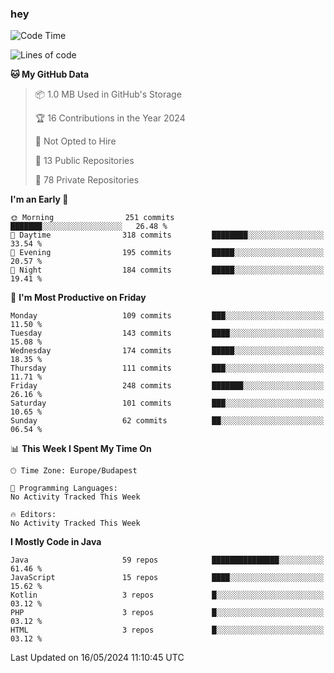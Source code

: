 ### hey

<!--START_SECTION:waka-->
![Code Time](http://img.shields.io/badge/Code%20Time-981%20hrs%2055%20mins-blue)

![Lines of code](https://img.shields.io/badge/From%20Hello%20World%20I%27ve%20Written-1.1%20million%20lines%20of%20code-blue)

**🐱 My GitHub Data** 

> 📦 1.0 MB Used in GitHub's Storage 
 > 
> 🏆 16 Contributions in the Year 2024
 > 
> 🚫 Not Opted to Hire
 > 
> 📜 13 Public Repositories 
 > 
> 🔑 78 Private Repositories 
 > 
**I'm an Early 🐤** 

```text
🌞 Morning                251 commits         ███████░░░░░░░░░░░░░░░░░░   26.48 % 
🌆 Daytime                318 commits         ████████░░░░░░░░░░░░░░░░░   33.54 % 
🌃 Evening                195 commits         █████░░░░░░░░░░░░░░░░░░░░   20.57 % 
🌙 Night                  184 commits         █████░░░░░░░░░░░░░░░░░░░░   19.41 % 
```
📅 **I'm Most Productive on Friday** 

```text
Monday                   109 commits         ███░░░░░░░░░░░░░░░░░░░░░░   11.50 % 
Tuesday                  143 commits         ████░░░░░░░░░░░░░░░░░░░░░   15.08 % 
Wednesday                174 commits         █████░░░░░░░░░░░░░░░░░░░░   18.35 % 
Thursday                 111 commits         ███░░░░░░░░░░░░░░░░░░░░░░   11.71 % 
Friday                   248 commits         ███████░░░░░░░░░░░░░░░░░░   26.16 % 
Saturday                 101 commits         ███░░░░░░░░░░░░░░░░░░░░░░   10.65 % 
Sunday                   62 commits          ██░░░░░░░░░░░░░░░░░░░░░░░   06.54 % 
```


📊 **This Week I Spent My Time On** 

```text
🕑︎ Time Zone: Europe/Budapest

💬 Programming Languages: 
No Activity Tracked This Week

🔥 Editors: 
No Activity Tracked This Week
```

**I Mostly Code in Java** 

```text
Java                     59 repos            ███████████████░░░░░░░░░░   61.46 % 
JavaScript               15 repos            ████░░░░░░░░░░░░░░░░░░░░░   15.62 % 
Kotlin                   3 repos             █░░░░░░░░░░░░░░░░░░░░░░░░   03.12 % 
PHP                      3 repos             █░░░░░░░░░░░░░░░░░░░░░░░░   03.12 % 
HTML                     3 repos             █░░░░░░░░░░░░░░░░░░░░░░░░   03.12 % 
```




 Last Updated on 16/05/2024 11:10:45 UTC
<!--END_SECTION:waka-->
